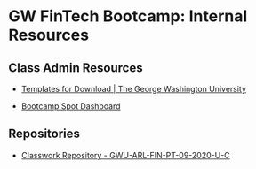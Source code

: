 # GW FinTech Bootcamp: Internal Resources

## Class Admin Resources

- [Templates for Download | The George Washington University](https://creativeservices.gwu.edu/templates-download)

- [Bootcamp Spot Dashboard](https://bootcampspot.com/)

## Repositories

- [Classwork Repository - GWU-ARL-FIN-PT-09-2020-U-C](https://github.com/coding-boot-camp/GWU-ARL-FIN-PT-09-2020-U-C)
